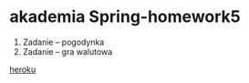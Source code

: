 # akademia Spring-homework5

 
 1.  Zadanie – pogodynka
 2. Zadanie – gra walutowa
 
 [heroku](https://frozen-plateau-92166.herokuapp.com/)
